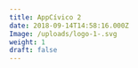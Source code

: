 ```yaml
---
title: AppCívico 2
date: 2018-09-14T14:58:16.000Z
Image: /uploads/logo-1-.svg
weight: 1
draft: false
---
```


